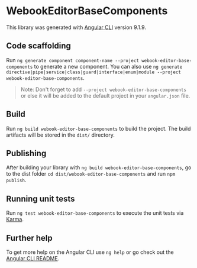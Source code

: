 # WebookEditorBaseComponents

This library was generated with [Angular CLI](https://github.com/angular/angular-cli) version 9.1.9.

## Code scaffolding

Run `ng generate component component-name --project webook-editor-base-components` to generate a new component. You can also use `ng generate directive|pipe|service|class|guard|interface|enum|module --project webook-editor-base-components`.
> Note: Don't forget to add `--project webook-editor-base-components` or else it will be added to the default project in your `angular.json` file. 

## Build

Run `ng build webook-editor-base-components` to build the project. The build artifacts will be stored in the `dist/` directory.

## Publishing

After building your library with `ng build webook-editor-base-components`, go to the dist folder `cd dist/webook-editor-base-components` and run `npm publish`.

## Running unit tests

Run `ng test webook-editor-base-components` to execute the unit tests via [Karma](https://karma-runner.github.io).

## Further help

To get more help on the Angular CLI use `ng help` or go check out the [Angular CLI README](https://github.com/angular/angular-cli/blob/master/README.md).
